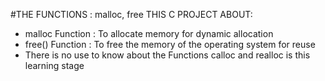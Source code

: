 #THE FUNCTIONS : malloc, free
THIS C PROJECT ABOUT:
* malloc Function : To allocate memory for dynamic allocation
* free() Function : To free the memory of the operating system for reuse
* There is no use to know about the Functions calloc and  realloc is this learning stage
 
